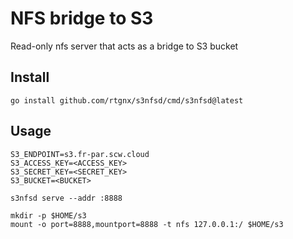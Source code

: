 # NFS bridge to S3

Read-only nfs server that acts as a bridge to S3 bucket

##  Install 

```
go install github.com/rtgnx/s3nfsd/cmd/s3nfsd@latest

```



## Usage


```
S3_ENDPOINT=s3.fr-par.scw.cloud
S3_ACCESS_KEY=<ACCESS_KEY>
S3_SECRET_KEY=<SECRET_KEY>
S3_BUCKET=<BUCKET>

s3nfsd serve --addr :8888
```


```
mkdir -p $HOME/s3
mount -o port=8888,mountport=8888 -t nfs 127.0.0.1:/ $HOME/s3
```